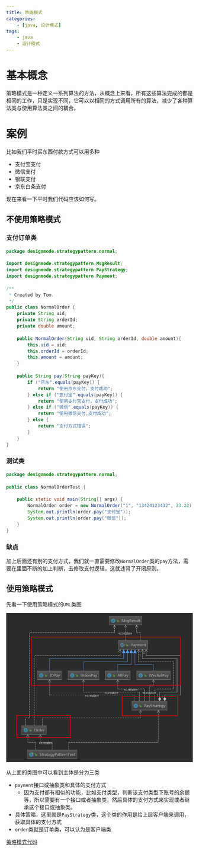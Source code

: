 ```yaml
---
title: 策略模式
categories:
	- [java, 设计模式]
tags:
	- java
	- 设计模式
---
```


# 基本概念

策略模式是一种定义一系列算法的方法，从概念上来看，所有这些算法完成的都是相同的工作，只是实现不同，它可以以相同的方式调用所有的算法，减少了各种算法类与使用算法类之间的耦合。

<!--more-->

# 案例

比如我们平时买东西付款方式可以用多种

* 支付宝支付
* 微信支付
* 银联支付
* 京东白条支付

现在来看一下平时我们代码应该如何写。

## 不使用策略模式

### 支付订单类

```java
package designmode.strategypattern.normal;

import designmode.strategypattern.MsgResult;
import designmode.strategypattern.PayStrategy;
import designmode.strategypattern.Payment;

/**
 * Created by Tom.
 */
public class NormalOrder {
    private String uid;
    private String orderId;
    private double amount;

    public NormalOrder(String uid, String orderId, double amount){
        this.uid = uid;
        this.orderId = orderId;
        this.amount = amount;
    }

    public String pay(String payKey){
        if ("京东".equals(payKey)) {
            return "使用京东支付，支付成功";
        } else if ("支付宝".equals(payKey)) {
            return "使用支付宝支付，支付成功";
        } else if ("微信".equals(payKey)) {
            return "使用微信支付,支付成功";
        } else {
            return "支付方式错误";
        }
    }
}
```



### 测试类

```java
package designmode.strategypattern.normal;

public class NormalOrderTest {

    public static void main(String[] args) {
        NormalOrder order = new NormalOrder("1", "13424123432", 33.22);
        System.out.println(order.pay("支付宝"));
        System.out.println(order.pay("微信"));
    }
}
```

### 缺点

加上后面还有别的支付方式，我们就一直需要修改`NormalOrder`类的`pay`方法，需要在里面不断的加上判断，去修改支付逻辑，这就违背了开闭原则。



## 使用策略模式

先看一下使用策略模式的`UML`类图

![image-20200510204800618](./策略模式/image-20200510204800618.png)

从上面的类图中可以看到主体是分为三类

* `payment`接口或抽象类和具体的支付方式
	* 因为支付都有相似的功能，比如支付类型，判断该支付类型下账号的余额等，所以需要有一个接口或者抽象类，然后具体的支付方式来实现或者继承这个接口或抽象类。
* 具体策略，这里就是`PayStrategy`类，这个类的作用是给上层客户端来调用，获取具体的支付方式
* `order`类就是订单类，可以认为是客户端类

[策略模式代码](https://gitee.com/Gwei11/code/tree/master/javabase/strategypattern)